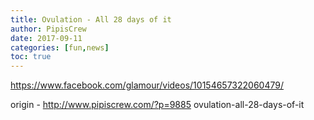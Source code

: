```yaml
---
title: Ovulation - All 28 days of it
author: PipisCrew
date: 2017-09-11
categories: [fun,news]
toc: true
---
```


https://www.facebook.com/glamour/videos/10154657322060479/

origin - http://www.pipiscrew.com/?p=9885 ovulation-all-28-days-of-it